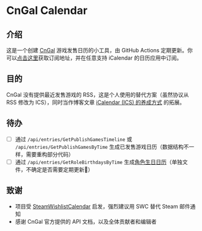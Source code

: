 # CnGal Calendar

## 介绍

这是一个创建 [CnGal](https://www.cngal.org) 游戏发售日历的小工具，由 GitHub Actions 定期更新。你可以[点击这里](https://raw.githubusercontent.com/Vinfall/CnGalCalendar/main/output/cngal-calendar.ics)获取订阅地址，并在任意支持 iCalendar 的日历应用中订阅。

## 目的

CnGal 没有提供最近发售游戏的 RSS，这是个人使用的替代方案（虽然协议从 RSS 修改为 ICS），同时当作博客文章 [iCalendar (ICS) 的养成方式](https://blog.vinfall.com/posts/2023/12/ics/) 的拓展。

## 待办

- [ ] 通过 `/api/entries/GetPublishGamesTimeline` 或 `/api/entries/GetPublishGamesByTime` 生成已发售游戏日历（数据结构不一样，需要重构部分代码）
- [ ] 通过 `/api/entries/GetRoleBirthdaysByTime` 生成[角色生日日历](https://www.cngal.org/birthday)（单独文件，不确定是否需要定期更新🤔）

## 致谢

- 项目受 [SteamWishlistCalendar](https://github.com/icue/SteamWishlistCalendar) 启发，强烈建议用 SWC 替代 Steam 邮件通知
- 感谢 CnGal 官方提供的 API 文档，以及全体贡献者和编辑者
